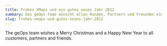 ```yaml
---
title: Frohes XMaps und ein gutes neues Jahr 2012
summary: Das geOps-Team wünscht allen Kunden, Partnern und Freunden ein frohes Weihnachtsfest und ein gutes neues Jahr.
slug: frohes-xmaps-und-gutes-neues-jahr-2012
---
```

The geOps team wishes a Merry Christmas and a Happy New Year to all customers, partners and friends.

